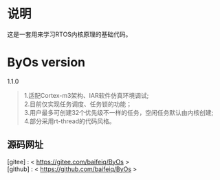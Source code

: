 # 说明   
这是一套用来学习RTOS内核原理的基础代码。

# ByOs version     
1.1.0       
>1.适配Cortex-m3架构、IAR软件仿真环境调试;       
>2.目前仅实现任务调度、任务锁的功能；        
>3.用户最多可创建32个优先级不一样的任务，空闲任务默认由内核创建;     
>4.部分采用rt-thread的代码风格。          

## 源码网址
[gitee] : < https://gitee.com/baifeiq/ByOs >  
[github] : < https://github.com/baifeiq/ByOs >